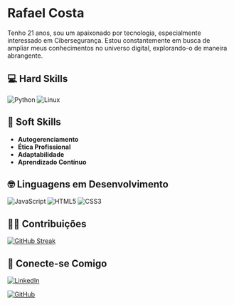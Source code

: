 # Rafael Costa

Tenho 21 anos, sou um apaixonado por tecnologia, especialmente interessado em Cibersegurança. Estou constantemente em busca de ampliar meus conhecimentos no universo digital, explorando-o de maneira abrangente.

## 💻 **Hard Skills**
![Python](https://img.shields.io/badge/python-3670A0?style=for-the-badge&logo=python&logoColor=ffdd54)   ![Linux](https://img.shields.io/badge/Linux-000?style=for-the-badge&logo=linux&logoColor=FCC624)  

## 🧠 **Soft Skills**

- **Autogerenciamento** 
- **Ética Profissional**
- **Adaptabilidade**
- **Aprendizado Contínuo**

## 🤓 **Linguagens em Desenvolvimento**

![JavaScript](https://img.shields.io/badge/JavaScript-F7DF1E?style=for-the-badge&logo=javascript&logoColor=black)    ![HTML5](https://img.shields.io/badge/HTML5-E34F26?style=for-the-badge&logo=html5&logoColor=white)    ![CSS3](https://img.shields.io/badge/CSS3-1572B6?style=for-the-badge&logo=css3&logoColor=white)


## **🧑‍💻 Contribuições** 

[![GitHub Streak](https://streak-stats.demolab.com/?user=RafaelCF02&theme=bear&background=000&border=30A3DC&dates=FFF)](https://git.io/streak-stats)

## **🔗 Conecte-se Comigo**
[![LinkedIn](https://img.shields.io/badge/LinkedIn-0077B5?style=for-the-badge&logo=linkedin&logoColor=white)](https://www.linkedin.com/in/rafael-costa-6b37ba200)

[![GitHub](https://img.shields.io/badge/GitHub-100000?style=for-the-badge&logo=github&logoColor=white)](https://github.com/RafaelCF02)
